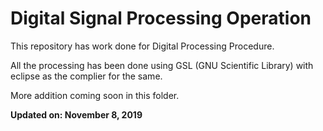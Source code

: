 # Digital Signal Processing Operation

This repository has work done for Digital Processing Procedure. 

All the processing has been done using GSL (GNU Scientific Library) with eclipse as the complier for the same.

More addition coming soon in this folder. 

<b> Updated on: November 8, 2019 </b>
